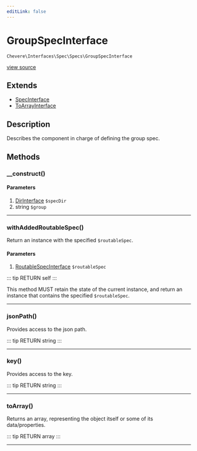 ```yaml
---
editLink: false
---
```


# GroupSpecInterface

`Chevere\Interfaces\Spec\Specs\GroupSpecInterface`

[view source](https://github.com/chevere/chevere/blob/master/src/Chevere/Interfaces/Spec/Specs/GroupSpecInterface.php)

## Extends

- [SpecInterface](../SpecInterface.md)
- [ToArrayInterface](../../Common/ToArrayInterface.md)

## Description

Describes the component in charge of defining the group spec.

## Methods

### __construct()

#### Parameters

1. [DirInterface](../../Filesystem/DirInterface.md) `$specDir`
2. string `$group`

---

### withAddedRoutableSpec()

Return an instance with the specified `$routableSpec`.

#### Parameters

1. [RoutableSpecInterface](./RoutableSpecInterface.md) `$routableSpec`

::: tip RETURN
self
:::

This method MUST retain the state of the current instance, and return
an instance that contains the specified `$routableSpec`.

---

### jsonPath()

Provides access to the json path.

::: tip RETURN
string
:::

---

### key()

Provides access to the key.

::: tip RETURN
string
:::

---

### toArray()

Returns an array, representing the object itself or some of its data/properties.

::: tip RETURN
array
:::

---
